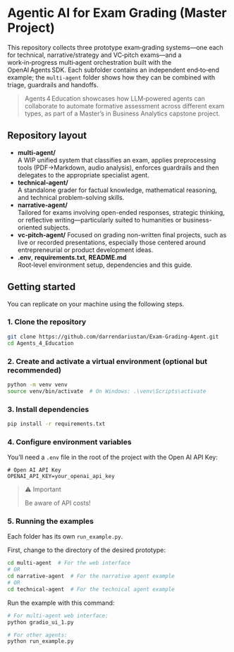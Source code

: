 # Agentic AI for Exam Grading (Master Project)

This repository collects three prototype exam‑grading systems—one each for technical, narrative/strategy and VC‑pitch exams—and a work‑in‑progress multi‑agent orchestration built with the OpenAI Agents SDK. Each subfolder contains an independent end‑to‑end example; the `multi‑agent` folder shows how they can be combined with triage, guardrails and handoffs.

> Agents 4 Education showcases how LLM‑powered agents can collaborate to automate formative assessment across different exam types, as part of a Master’s in Business Analytics capstone project.

## Repository layout

- **multi‑agent/**  
  A WIP unified system that classifies an exam, applies preprocessing tools (PDF→Markdown, audio analysis), enforces guardrails and then delegates to the appropriate specialist agent.  
- **technical‑agent/**  
  A standalone grader for factual knowledge, mathematical reasoning, and technical problem-solving skills.​
- **narrative‑agent/**  
  Tailored for exams involving open-ended responses, strategic thinking, or reflective writing—particularly suited to humanities or business-oriented subjects.
- **vc‑pitch‑agent/**
  Focused on grading non-written final projects, such as live or recorded presentations, especially those centered around entrepreneurial or product development ideas.​
- **.env**, **requirements.txt**, **README.md**  
  Root‑level environment setup, dependencies and this guide.

## Getting started

You can replicate on your machine using the following steps.


### 1. Clone the repository

```bash
git clone https://github.com/darrendariustan/Exam-Grading-Agent.git
cd Agents_4_Education
```

### 2. Create and activate a virtual environment (optional but recommended)

```bash
python -m venv venv
source venv/bin/activate  # On Windows: .\venv\Scripts\activate
```

### 3. Install dependencies

```bash
pip install -r requirements.txt
```

### 4. Configure environment variables

You’ll need a `.env` file in the root of the project with the Open AI API Key:

```
# Open AI API Key
OPENAI_API_KEY=your_openai_api_key
```

> ⚠️ Important
>
> Be aware of API costs!



### 5. Running the examples

Each folder has its own `run_example.py`.

First, change to the directory of the desired prototype:

```bash
cd multi-agent  # For the web interface
# OR
cd narrative-agent  # For the narrative agent example
# OR
cd technical-agent  # For the technical agent example
```

Run the example with this command:

```bash
# For multi-agent web interface:
python gradio_ui_1.py

# For other agents:
python run_example.py